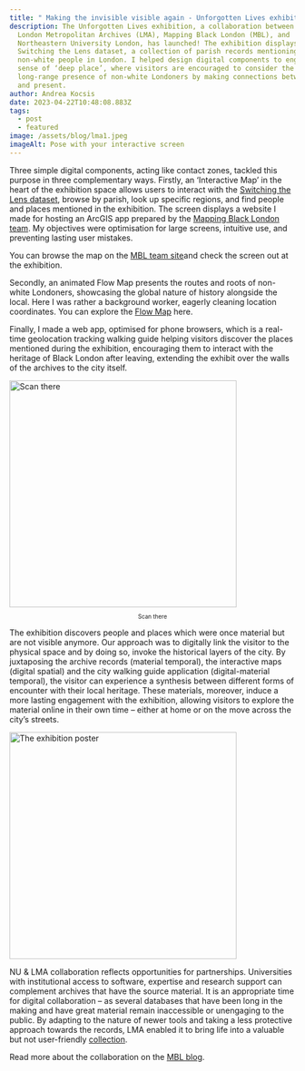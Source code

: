 ```yaml
---
title: " Making the invisible visible again - Unforgotten Lives exhibition at LMA"
description: The Unforgotten Lives exhibition, a collaboration between the
  London Metropolitan Archives (LMA), Mapping Black London (MBL), and
  Northeastern University London, has launched! The exhibition displays the
  Switching the Lens dataset, a collection of parish records mentioning
  non-white people in London. I helped design digital components to engage a
  sense of ‘deep place’, where visitors are encouraged to consider the
  long-range presence of non-white Londoners by making connections between past
  and present.
author: Andrea Kocsis
date: 2023-04-22T10:48:08.883Z
tags:
  - post
  - featured
image: /assets/blog/lma1.jpeg
imageAlt: Pose with your interactive screen
---
```

Three simple digital components, acting like contact zones, tackled this purpose in three complementary ways. Firstly, an ‘Interactive Map’ in the heart of the exhibition space allows users to interact with the [Switching the Lens dataset](https://www.cityoflondon.gov.uk/things-to-do/history-and-heritage/london-metropolitan-archives/about-lma/switching-the-lens-project), browse by parish, look up specific regions, and find people and places mentioned in the exhibition. The screen displays a website I made for hosting an ArcGIS app prepared by the [Mapping Black London team](https://mappingblacklondon.org/). My objectives were optimisation for large screens, intuitive use, and preventing lasting user mistakes. 

You can browse the map on the [MBL team site](http://mappingblacklondon.org/unforgotten-lives-exhibit/#ularcgis)a﻿nd check the screen out at the exhibition.

Secondly, an animated Flow Map presents the routes and roots of non-white Londoners, showcasing the global nature of history alongside the local. Here I was rather a background worker, eagerly cleaning location coordinates. You can explore the [Flow Map](http://mappingblacklondon.org/unforgotten-lives-exhibit/#ulflowmap) here.

Finally, I made a web app, optimised for phone browsers, which is a real-time geolocation tracking walking guide helping visitors discover the places mentioned during the exhibition, encouraging them to interact with the heritage of Black London after leaving, extending the exhibit over the walls of the archives to the city itself.

<img alt="Scan there" height="400" src="/assets/blog/lma2.jpeg" title="Scan there"/>

<p style="text-align: center;font-size:10px;">S﻿can there</p>

The exhibition discovers people and places which were once material but are not visible anymore. Our approach was to digitally link the visitor to the physical space and by doing so, invoke the historical layers of the city. By juxtaposing the archive records (material temporal), the interactive maps (digital spatial) and the city walking guide application (digital-material temporal), the visitor can experience a synthesis between different forms of encounter with their local heritage. These materials, moreover, induce a more lasting engagement with the exhibition, allowing visitors to explore the material online in their own time – either at home  or on the move across the city’s streets.

<img alt="The exhibition poster" height="400" src="/assets/blog/ul-logo-1.png" title="The exhibition poster"/>

NU & LMA collaboration reflects opportunities for partnerships. Universities with institutional access to software, expertise and research support can complement archives that have the source material. It is an appropriate time for digital collaboration – as several databases that have been long in the making and have great material remain inaccessible or unengaging to the public. By adapting to the nature of newer tools and taking a less protective approach towards the records, LMA enabled it to bring life into a valuable but not user-friendly [collection](https://search.lma.gov.uk/scripts/mwimain.dll?logon&application=UNION_VIEW&language=144&file=[lma]through-the-lens.html&utm_source=col&utm_medium=web&utm_campaign=switching-the-lens). 

Read more about the collaboration on the [MBL blog](https://mappingblacklondon.org/blog/).